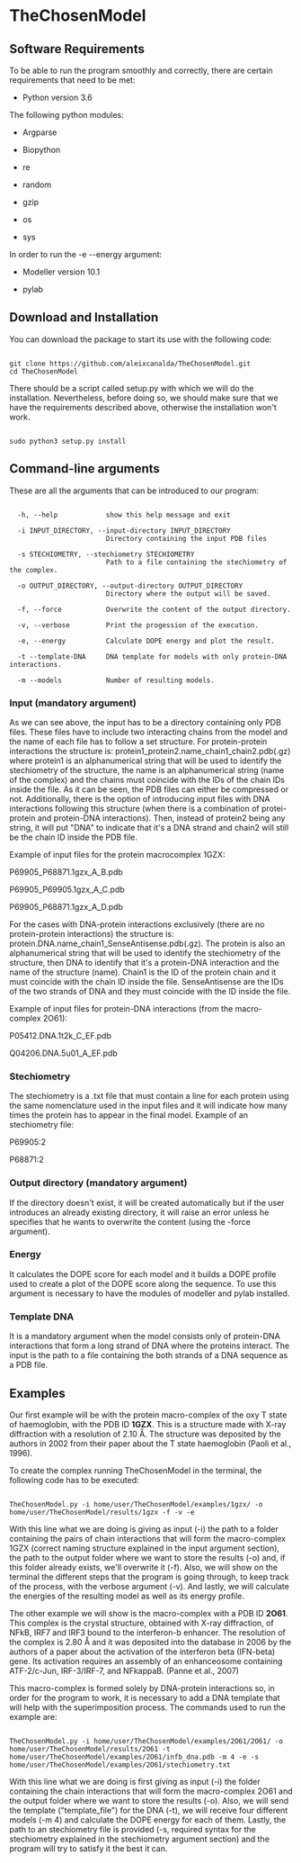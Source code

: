 # TheChosenModel
## Software Requirements

To be able to run the program smoothly and correctly, there are certain requirements that need to be met:

 * Python version 3.6

The following python modules:

 * Argparse

 * Biopython

 * re

 * random

 * gzip

 * os

 * sys

In order to run the -e --energy argument:

 * Modeller version 10.1

 * pylab

## Download and Installation

You can download the package to start its use with the following code:

```{.sh}

git clone https://github.com/aleixcanalda/TheChosenModel.git
cd TheChosenModel

```
There should be a script called setup.py with which we will do the installation. Nevertheless, before doing so, we should make sure that we have the requirements described above, otherwise the installation won't work.

```{.sh}

sudo python3 setup.py install

```
## Command-line arguments

These are all the arguments that can be introduced to our program:

```{.sh}

  -h, --help            show this help message and exit

  -i INPUT_DIRECTORY, --input-directory INPUT_DIRECTORY
                        Directory containing the input PDB files

  -s STECHIOMETRY, --stechiometry STECHIOMETRY
                        Path to a file containing the stechiometry of the complex.

  -o OUTPUT_DIRECTORY, --output-directory OUTPUT_DIRECTORY
                        Directory where the output will be saved.

  -f, --force           Overwrite the content of the output directory.

  -v, --verbose         Print the progession of the execution.
  
  -e, --energy          Calculate DOPE energy and plot the result.
  
  -t --template-DNA     DNA template for models with only protein-DNA interactions.
   
  -m --models           Number of resulting models.
```

### Input (mandatory argument)

As we can see above, the input has to be a directory containing only PDB files. These files have to include two interacting chains from the model and the name of each file has to follow a set structure. For protein-protein interactions the structure is: protein1_protein2.name_chain1_chain2.pdb(.gz) where protein1 is an alphanumerical string that will be used to identify the stechiometry of the structure, the name is an alphanumerical string (name of the complex) and the chains must coincide with the IDs of the chain IDs inside the file. As it can be seen, the PDB files can either be compressed or not. Additionally, there is the option of introducing input files with DNA interactions following this structure (when there is a combination of protei-protein and protein-DNA interactions). Then, instead of protein2 being any string, it will  put "DNA" to indicate that it's a DNA strand and chain2 will still be the chain ID inside the PDB file.

Example of input files for the protein macrocomplex 1GZX:

P69905_P68871.1gzx_A_B.pdb

P69905_P69905.1gzx_A_C.pdb

P69905_P68871.1gzx_A_D.pdb

For the cases with DNA-protein interactions exclusively (there are no protein-protein interactions) the structure is: protein.DNA.name_chain1_SenseAntisense.pdb(.gz). The protein is also an alphanumerical string that will be used to identify the stechiometry of the structure, then DNA to identify that it's a protein-DNA interaction and the name of the structure (name). Chain1 is the ID of the protein chain and it must coincide with the chain ID inside the file. SenseAntisense are the IDs of the two strands of DNA and they must coincide with the ID inside the file.

Example of input files for protein-DNA interactions (from the macro-complex 2O61):

P05412.DNA.1t2k_C_EF.pdb

Q04206.DNA.5u01_A_EF.pdb

### Stechiometry

The stechiometry is a .txt file that must contain a line for each protein using the same nomenclature used in the input files and it will indicate how many times the protein has to appear in the final model. Example of an stechiometry file:

P69905:2

P68871:2

### Output directory (mandatory argument)

If the directory doesn't exist, it will be created automatically but if the user introduces an already existing directory, it will raise an error unless he specifies that he wants to overwrite the content (using the -force argument).

### Energy
It calculates the DOPE score for each model and it builds a DOPE profile used to create a plot of the DOPE score along the sequence. To use this argument is necessary to have the modules of modeller and pylab installed.

### Template DNA
It is a mandatory argument when the model consists only of protein-DNA interactions that form a long strand of DNA where the proteins interact. The input is the path to a file containing the both strands of a DNA sequence as a PDB file.

## Examples

Our first example will be with the protein macro-complex of the oxy T state of haemoglobin, with the PDB ID **1GZX**. This is a structure made with X-ray diffraction with a resolution of 2.10 Å. The structure was deposited by the authors in 2002 from their paper about the T state haemoglobin (Paoli et al., 1996).

To create the complex running TheChosenModel in the terminal, the following code has to be executed:

```{.sh}

TheChosenModel.py -i home/user/TheChosenModel/examples/1gzx/ -o home/user/TheChosenModel/results/1gzx -f -v -e

```
With this line what we are doing is giving as input (-i) the path to a folder containing the pairs of chain interactions that will form the macro-complex 1GZX (correct naming structure explained in the input argument section), the path to the output folder where we want to store the results (-o) and, if this folder already exists, we'll overwrite it (-f). Also, we will show on the terminal the different steps that the program is going through, to keep track of the process, with the verbose argument (-v). And lastly, we will calculate the energies of the resulting model as well as its energy profile.

The other example we will show is the macro-complex with a PDB ID **2O61**. This complex is the crystal structure, obtained with X-ray diffraction, of NFkB, IRF7 and IRF3 bound to the interferon-b enhancer. The resolution of the complex is 2.80 Å and it was deposited into the database in 2006 by the authors of a paper about the activation of the interferon beta (IFN-beta) gene. Its activation requires an assembly of an enhanceosome containing ATF-2/c-Jun, IRF-3/IRF-7, and NFkappaB. (Panne et al., 2007)

This macro-complex is formed solely by DNA-protein interactions so, in order for the program to work, it is necessary to add a DNA template that will help with the superimposition process. The commands used to run the example are:

```{.sh}

TheChosenModel.py -i home/user/TheChosenModel/examples/2O61/2O61/ -o home/user/TheChosenModel/results/2O61 -t home/user/TheChosenModel/examples/2O61/infb_dna.pdb -m 4 -e -s home/user/TheChosenModel/examples/2O61/stechiometry.txt

```
With this line what we are doing is first giving as input (-i) the folder containing the chain interactions that will form the macro-complex 2O61 and the output folder where we want to store the results (-o). Also, we will send the template ("template_file") for the DNA (-t), we will receive four different models (-m 4) and calculate the DOPE energy for each of them. Lastly, the path to an stechiometry file is provided (-s, required syntax for the stechiometry explained in the stechiometry argument section) and the program will try to satisfy it the best it can.
